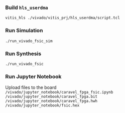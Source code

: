 ### Build `hls_userdma`

```
vitis_hls ./vivado/vitis_prj/hls_userdma/script.tcl
```

### Run Simulation

```
./run_vivado_fsic_sim
```

### Run Synthesis

```
./run_vivado_fsic
```

### Run Jupyter Notebook

Upload files to the board
`/vivado/jupyter_notebook/caravel_fpga_fsic.ipynb`
`/vivado/jupyter_notebook/caravel_fpga.bit`
`/vivado/jupyter_notebook/caravel_fpga.hwh`
`/vivado/jupyter_notebook/fsic.hex`
